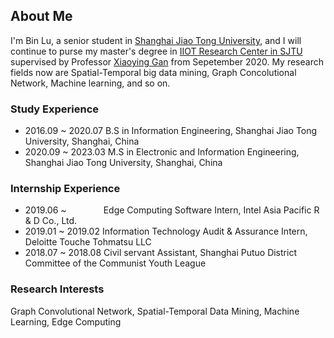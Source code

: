 ## About Me

I'm Bin Lu, a senior student in [Shanghai Jiao Tong University](http://en.sjtu.edu.cn/), and I will continue to purse my master's degree in [IIOT Research Center in SJTU](http://iiot.sjtu.edu.cn/) supervised by Professor [Xiaoying Gan](http://iwct.sjtu.edu.cn/Personal/xygan/index.htm) from Sepetember 2020. My research fields now are Spatial-Temporal big data mining, Graph Concolutional Network, Machine learning, and so on. 

### Study Experience
- 2016.09 ~ 2020.07 B.S in Information Engineering, Shanghai Jiao Tong University, Shanghai, China
- 2020.09 ~ 2023.03 M.S in Electronic and Information Engineering, Shanghai Jiao Tong University, Shanghai, China

### Internship Experience
- 2019.06 ~ &nbsp; &nbsp; &nbsp; &nbsp; &nbsp; &nbsp; &nbsp; Edge Computing Software Intern, Intel Asia Pacific R & D Co., Ltd.
- 2019.01 ~ 2019.02 Information Technology Audit & Assurance Intern, Deloitte Touche Tohmatsu LLC
- 2018.07 ~ 2018.08 Civil servant Assistant, Shanghai Putuo District Committee of the Communist Youth League

### Research Interests
Graph Convolutional Network, Spatial-Temporal Data Mining, Machine Learning, Edge Computing
